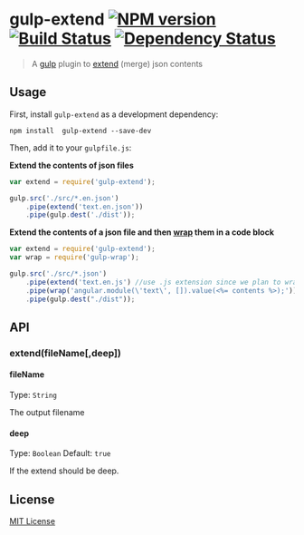 # gulp-extend [![NPM version][npm-image]][npm-url] [![Build Status][travis-image]][travis-url] [![Dependency Status][depstat-image]][depstat-url]

> A [gulp](https://github.com/wearefractal/gulp) plugin to [extend](https://npmjs.org/package/node.extend) (merge) json contents

## Usage

First, install `gulp-extend` as a development dependency:

```shell
npm install  gulp-extend --save-dev
```

Then, add it to your `gulpfile.js`:

**Extend the contents of json files**

```javascript
var extend = require('gulp-extend');

gulp.src('./src/*.en.json')
	.pipe(extend('text.en.json'))
	.pipe(gulp.dest('./dist'));
```

**Extend the contents of a json file and then [wrap](https://github.com/adamayres/gulp-wrap) them in a code block**

```javascript
var extend = require('gulp-extend');
var wrap = require('gulp-wrap');

gulp.src('./src/*.json')
    .pipe(extend('text.en.js') //use .js extension since we plan to wrap
    .pipe(wrap('angular.module(\'text\', []).value(<%= contents %>);'))
    .pipe(gulp.dest("./dist"));
```

## API

### extend(fileName[,deep])

#### fileName
Type: `String`

The output filename

#### deep

Type: `Boolean`
Default: `true`

If the extend should be deep.

## License

[MIT License](http://en.wikipedia.org/wiki/MIT_License)

[npm-url]: https://npmjs.org/package/gulp-extend
[npm-image]: https://badge.fury.io/js/gulp-extend.png

[travis-url]: http://travis-ci.org/adamayres/gulp-extend
[travis-image]: https://secure.travis-ci.org/adamayres/gulp-extend.png?branch=master

[depstat-url]: https://david-dm.org/adamayres/gulp-extend
[depstat-image]: https://david-dm.org/adamayres/gulp-extend.png
